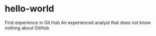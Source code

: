# hello-world
First experience in Git Hub
An experienced analyst that does not know nothing about GitHub
